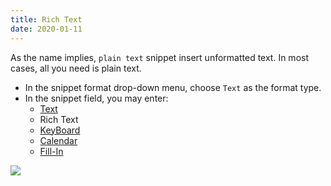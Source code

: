 ```yaml
---
title: Rich Text
date: 2020-01-11
---
```


As the name implies, `plain text` snippet insert unformatted text. In most cases, all you need is plain text.

- In the snippet format drop-down menu, choose `Text` as the format type.
- In the snippet field, you may enter:
  - [Text](/en/views/advance/text-and-script.html)
  - Rich Text
  - [KeyBoard](/en/views/advance/keyboard.html)
  - [Calendar](/en/views/advance/calendar.html)
  - [Fill-In](/en/views/advance/fill-in.html)

![](https://s1.ax1x.com/2020/06/29/NWd69H.png)